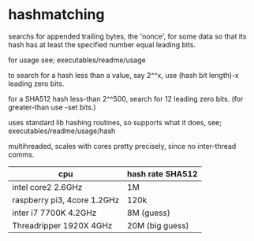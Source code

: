 # hashmatching
searchs for appended trailing bytes, the 'nonce', for some data so that its hash has at least the specified number equal leading bits.

for usage see; executables/readme/usage

to search for a hash less than a value, say 2^^x, use (hash bit length)-x leading zero bits.

for a SHA512 hash less-than 2^^500, search for 12 leading zero bits. (for greater-than use -set bits.)

uses standard lib hashing routines, so supports what it does, see; executables/readme/usage/hash

multihreaded, scales with cores pretty precisely, since no inter-thread comms.

|cpu|hash rate SHA512|
|-------------------|--------------------------|
|intel core2 2.6GHz | 1M|
|raspberry pi3, 4core 1.2GHz | 120k|
|inter i7 7700K  4.2GHz  |  8M (guess)|
|Threadripper 1920X 4GHz |  20M (big guess)|

